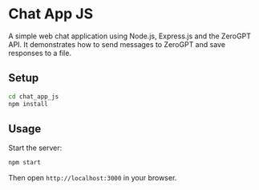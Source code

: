 # Chat App JS

A simple web chat application using Node.js, Express.js and the ZeroGPT API. It demonstrates how to send messages to ZeroGPT and save responses to a file.

## Setup

```bash
cd chat_app_js
npm install
```

## Usage

Start the server:

```bash
npm start
```

Then open `http://localhost:3000` in your browser.
